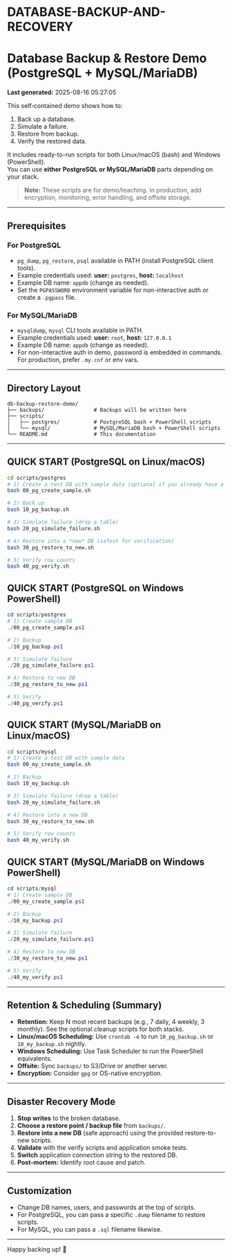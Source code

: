 # DATABASE-BACKUP-AND-RECOVERY

# Database Backup & Restore Demo (PostgreSQL + MySQL/MariaDB)

**Last generated:** 2025-08-16 05:27:05

This self‑contained demo shows how to:
1. Back up a database.
2. Simulate a failure.
3. Restore from backup.
4. Verify the restored data.

It includes ready-to-run scripts for both Linux/macOS (bash) and Windows (PowerShell).  
You can use **either PostgreSQL or MySQL/MariaDB** parts depending on your stack.

> **Note:** These scripts are for demo/teaching. In production, add encryption, monitoring, error handling, and offsite storage.

---

## Prerequisites

### For PostgreSQL
- `pg_dump`, `pg_restore`, `psql` available in PATH (install PostgreSQL client tools).
- Example credentials used: **user:** `postgres`, **host:** `localhost`
- Example DB name: `appdb` (change as needed).
- Set the `PGPASSWORD` environment variable for non-interactive auth or create a `.pgpass` file.

### For MySQL/MariaDB
- `mysqldump`, `mysql` CLI tools available in PATH.
- Example credentials used: **user:** `root`, **host:** `127.0.0.1`
- Example DB name: `appdb` (change as needed).
- For non-interactive auth in demo, password is embedded in commands. For production, prefer `.my.cnf` or env vars.

---

## Directory Layout

```
db-backup-restore-demo/
├── backups/                # Backups will be written here
├── scripts/
│   ├── postgres/           # PostgreSQL bash + PowerShell scripts
│   └── mysql/              # MySQL/MariaDB bash + PowerShell scripts
└── README.md               # This documentation
```

---

## QUICK START (PostgreSQL on Linux/macOS)

```bash
cd scripts/postgres
# 1) Create a test DB with sample data (optional if you already have a DB)
bash 00_pg_create_sample.sh

# 2) Back up
bash 10_pg_backup.sh

# 3) Simulate failure (drop a table)
bash 20_pg_simulate_failure.sh

# 4) Restore into a *new* DB (safest for verification)
bash 30_pg_restore_to_new.sh

# 5) Verify row counts
bash 40_pg_verify.sh
```

## QUICK START (PostgreSQL on Windows PowerShell)

```powershell
cd scripts/postgres
# 1) Create sample DB
./00_pg_create_sample.ps1

# 2) Backup
./10_pg_backup.ps1

# 3) Simulate failure
./20_pg_simulate_failure.ps1

# 4) Restore to new DB
./30_pg_restore_to_new.ps1

# 5) Verify
./40_pg_verify.ps1
```

## QUICK START (MySQL/MariaDB on Linux/macOS)

```bash
cd scripts/mysql
# 1) Create a test DB with sample data
bash 00_my_create_sample.sh

# 2) Backup
bash 10_my_backup.sh

# 3) Simulate failure (drop a table)
bash 20_my_simulate_failure.sh

# 4) Restore into a new DB
bash 30_my_restore_to_new.sh

# 5) Verify row counts
bash 40_my_verify.sh
```

## QUICK START (MySQL/MariaDB on Windows PowerShell)

```powershell
cd scripts/mysql
# 1) Create sample DB
./00_my_create_sample.ps1

# 2) Backup
./10_my_backup.ps1

# 3) Simulate failure
./20_my_simulate_failure.ps1

# 4) Restore to new DB
./30_my_restore_to_new.ps1

# 5) Verify
./40_my_verify.ps1
```

---

## Retention & Scheduling (Summary)

- **Retention:** Keep N most recent backups (e.g., 7 daily, 4 weekly, 3 monthly). See the optional cleanup scripts for both stacks.
- **Linux/macOS Scheduling:** Use `crontab -e` to run `10_pg_backup.sh` or `10_my_backup.sh` nightly.
- **Windows Scheduling:** Use Task Scheduler to run the PowerShell equivalents.
- **Offsite:** Sync `backups/` to S3/Drive or another server.
- **Encryption:** Consider `gpg` or OS-native encryption.

---

## Disaster Recovery Mode

1. **Stop writes** to the broken database.
2. **Choose a restore point / backup file** from `backups/`.
3. **Restore into a new DB** (safe approach) using the provided restore-to-new scripts.
4. **Validate** with the verify scripts and application smoke tests.
5. **Switch** application connection string to the restored DB.
6. **Post-mortem:** Identify root cause and patch.

---

## Customization

- Change DB names, users, and passwords at the top of scripts.
- For PostgreSQL, you can pass a specific `.dump` filename to restore scripts.
- For MySQL, you can pass a `.sql` filename likewise.

---

Happy backing up! 🚀
